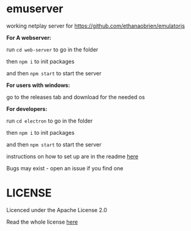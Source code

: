 # emuserver

working netplay server for https://github.com/ethanaobrien/emulatorjs

**For A webserver:**

run `cd web-server` to go in the folder

then `npm i` to init packages

and then `npm start` to start the server


**For users with windows:**

go to the releases tab and download for the needed os


**For developers:**

run `cd electron` to go in the folder

then `npm i` to init packages

and then `npm start` to start the server

instructions on how to set up are in the readme [here](https://github.com/ethanaobrien/emulatorjs)

Bugs may exist - open an issue if you find one


# LICENSE

Licenced under the Apache License 2.0

Read the whole license [here](LICENSE)

